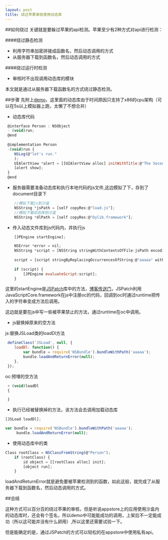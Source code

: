```yaml
---
layout: post
title: 绕过苹果审核使用动态库
---
```


##如何绕过
关键就是要躲过苹果的api检测。苹果至少有2种方式对api进行检测：

####绕过静态检测

 - 利用字符串加密拼接成函数名，然后动态调用的方式
 - 从服务器下载到函数名，然后动态调用的方式

####绕过运行时检测

 - 审核时不出现调用动态库的模块

本文就是通过从服务器下载函数名的方式绕过静态检测。

##步骤
 先附上[demo](https://github.com/pingyourid/DLLoad)，这里面的动态库由于时间原因只支持了x86的cpu架构（可以在5s以上模拟器上跑，太懒了不想合并）

- 动态库代码

```javascript
 @interface Person : NSObject
 - (void)run; 
 @end
 
 @implementation Person 
 -(void)run { 
 	NSLog(@"let's run."
 	); 
    UIAlertView *alert = [[UIAlertView alloc] initWithTitle:@"The Second Alert" message:nil delegate:nil cancelButtonTitle:nil otherButtonTitles:@"done", nil]; 
 	[alert show]; 
 } 
 @end
```

- 服务器需要准备动态库和执行本地代码的js文件,这边模拟了下，存到了document目录下

```javascript   
	//模拟下载js到沙盒
    NSString *jsPath = [self copyRes:@"load.js"];
    //模拟下载动态库到沙盒
    NSString *dlPath = [self copyRes:@"Dylib.framework"];
```

- 传入动态文件库到js代码内，并执行js

```javascript
	[JPEngine startEngine];

    NSError *error = nil;
    NSString *script = [NSString stringWithContentsOfFile:jsPath encoding:NSUTF8StringEncoding error:&error];
    
    script = [script stringByReplacingOccurrencesOfString:@"aaaaa" withString:dlPath];
    
    if (script) {
        [JPEngine evaluateScript:script];
    }
```

这里的startEngine是[JSPatch](https://github.com/bang590/JSPatch)库中的方法，[博客传送门](http://blog.cnbang.net/works/2767/)，JSPatch利用JavaScriptCore.framework在js中注册oc的代码，回调到oc时通过runtime把传入的字符串变成方法后调用。

 这边就是要在js中写一些被苹果禁止的方法，通过runtime在oc中调用。

- js替换掉原来的空方法

 js:替换JSLoad类的loadDl方法
 
```javascript
 defineClass('JSLoad', null, {
    loadDl: function() {
        var bundle = require('NSBundle').bundleWithPath('aaaaa');
        bundle.loadAndReturnError(null);
    }, 
 });
```
 
 oc:预埋的空方法
 
```javascript
 + (void)loadDl
 {

 }
```

- 执行已经被替换掉的方法，该方法会去调用加载动态库

```javascript
[JSLoad loadDl];
```

```javascript
var bundle = require('NSBundle').bundleWithPath('aaaaa');
     bundle.loadAndReturnError(null);
```

- 使用动态库中的类

```javascript
Class rootClass = NSClassFromString(@"Person");
    if (rootClass) {
        id object = [[rootClass alloc] init];
        [object run];
    }
```

loadAndReturnError就是避免要被苹果检测到的函数，如此这般，就完成了从服务器下载到函数名，然后动态调用的方式。

##总结

这种方式可以百分百的绕过苹果的审核，但是听说appstore上的应用使用沙盒内的动态库时，还会有个签名，所以demo中可能能成功的调用，上架后不一定能成功（所以这可能并没有什么卵用）,所以这里还需要试验一下。

但是能确定的是，通过JSPatch的方式可以轻松的在appstore中使用私有api。



